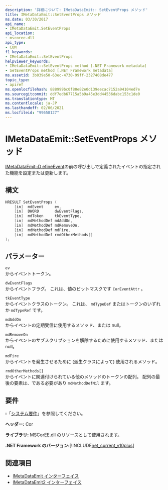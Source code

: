 ```yaml
---
description: '詳細について: IMetaDataEmit:: SetEventProps メソッド'
title: IMetaDataEmit::SetEventProps メソッド
ms.date: 03/30/2017
api_name:
- IMetaDataEmit.SetEventProps
api_location:
- mscoree.dll
api_type:
- COM
f1_keywords:
- IMetaDataEmit::SetEventProps
helpviewer_keywords:
- IMetaDataEmit::SetEventProps method [.NET Framework metadata]
- SetEventProps method [.NET Framework metadata]
ms.assetid: 3b039e50-63ec-4730-99ff-2327408de477
topic_type:
- apiref
ms.openlocfilehash: 888999bc0f80e82e0d139eecac7152a94104ed7e
ms.sourcegitcommit: ddf7edb67715a5b9a45e3dd44536dabc153c1de0
ms.translationtype: MT
ms.contentlocale: ja-JP
ms.lasthandoff: 02/06/2021
ms.locfileid: "99658127"
---
```

# <a name="imetadataemitseteventprops-method"></a>IMetaDataEmit::SetEventProps メソッド

[IMetaDataEmit::D efineEvent](imetadataemit-defineevent-method.md)の前の呼び出しで定義されたイベントの指定された機能を設定または更新します。  
  
## <a name="syntax"></a>構文  
  
```cpp  
HRESULT SetEventProps (  
    [in]  mdEvent     ev,
    [in]  DWORD       dwEventFlags,
    [in]  mdToken     tkEventType,
    [in]  mdMethodDef mdAddOn,
    [in]  mdMethodDef mdRemoveOn,
    [in]  mdMethodDef mdFire,
    [in]  mdMethodDef rmdOtherMethods[]
);  
```  
  
## <a name="parameters"></a>パラメーター  

 `ev`  
 からイベントトークン。  
  
 `dwEventFlags`  
 からイベントフラグ。 これは、値のビットマスクです `CorEventAttr` 。  
  
 `tkEventType`  
 からイベントクラスのトークン。 これは、 `mdTypeDef` またはトークンのいずれか `mdTypeRef` です。  
  
 `mdAddOn`  
 からイベントの定期受信に使用するメソッド、または null。  
  
 `mdRemoveOn`  
 からイベントのサブスクリプションを解除するために使用するメソッド、または null。  
  
 `mdFire`  
 からイベントを発生させるために (派生クラスによって) 使用されるメソッド。  
  
 `rmdOtherMethods[]`  
 からイベントに関連付けられている他のメソッドのトークンの配列。 配列の最後の要素は、である必要があり `mdMethodDefNil` ます。  
  
## <a name="requirements"></a>要件  

 **:**「[システム要件](../../get-started/system-requirements.md)」を参照してください。  
  
 **ヘッダー:** Cor  
  
 **ライブラリ:** MSCorEE.dll のリソースとして使用されます。  
  
 **.NET Framework のバージョン:**[!INCLUDE[net_current_v10plus](../../../../includes/net-current-v10plus-md.md)]  
  
## <a name="see-also"></a>関連項目

- [IMetaDataEmit インターフェイス](imetadataemit-interface.md)
- [IMetaDataEmit2 インターフェイス](imetadataemit2-interface.md)
